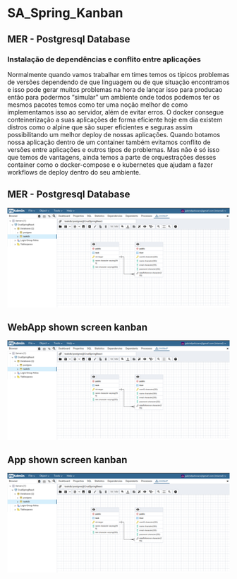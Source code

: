 <h1> SA_Spring_Kanban </h1>
<h2> MER - Postgresql Database</h2>
<div>
  <h3>Instalação de dependências e conflito entre aplicações </h3>
  <p>Normalmente quando vamos trabalhar em times temos os típicos problemas de versões dependendo de que linguagem ou de que situação encontramos e isso pode gerar muitos problemas na hora de lançar isso para producao então para podermos “simular” um ambiente onde todos podemos ter os mesmos pacotes temos como ter uma noção melhor de como implementamos isso ao servidor, além de evitar erros. O docker consegue conteinerização a suas aplicações de forma eficiente hoje em dia existem distros como o alpine que são super eficientes e seguras assim possibilitando um melhor deploy de nossas aplicações. Quando botamos nossa aplicação dentro de um container também evitamos conflito de versões entre aplicações e outros tipos de problemas. Mas não é só isso que temos de vantagens, ainda temos a parte de orquestrações desses container como o docker-compose e o kubernetes que ajudam  a fazer workflows de deploy dentro do seu ambiente.</p>
</div>
<h2> MER - Postgresql Database</h2>
<div>
  <img src="/imgs/MER.png">
</div>
<h2> WebApp shown screen kanban</h2>
<div>
  <img src="/imgs/MER.png">
</div>
<h2> App shown screen kanban</h2>
<div>
  <img src="/imgs/MER.png">
</div>

